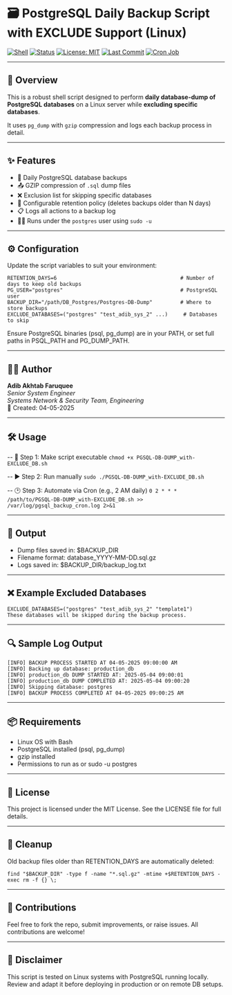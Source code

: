 # 🗃️ PostgreSQL Daily Backup Script with EXCLUDE Support (Linux)

[![Shell](https://img.shields.io/badge/Shell-Bash-brightgreen?logo=gnu-bash&logoColor=white)](https://www.gnu.org/software/bash/)
[![Status](https://img.shields.io/badge/status-stable-success.svg)](https://github.com/adibakhtab007/shell_script)
[![License: MIT](https://img.shields.io/badge/License-MIT-yellow.svg)](./LICENSE)
[![Last Commit](https://img.shields.io/github/last-commit/adibakhtab007/shell_script.svg)](https://github.com/adibakhtab007/shell_script/commits/main)
[![Cron Job](https://img.shields.io/badge/Schedule-Daily-blue)](https://crontab.guru/#0_2_*_*_*)

---

## 📌 Overview

This is a robust shell script designed to perform **daily database-dump of PostgreSQL databases** on a Linux server while **excluding specific databases**.

It uses `pg_dump` with `gzip` compression and logs each backup process in detail.

---

## ✨ Features

- 🔁 Daily PostgreSQL database backups
- 📤 GZIP compression of `.sql` dump files
- ❌ Exclusion list for skipping specific databases
- 📆 Configurable retention policy (deletes backups older than N days)
- 📋 Logs all actions to a backup log
- 👨‍💻 Runs under the `postgres` user using `sudo -u`

---

## ⚙️ Configuration

Update the script variables to suit your environment:

```
RETENTION_DAYS=6                                        # Number of days to keep old backups
PG_USER="postgres"                                      # PostgreSQL user
BACKUP_DIR="/path/DB_Postgres/Postgres-DB-Dump"         # Where to store backups
EXCLUDE_DATABASES=("postgres" "test_adib_sys_2" ...)     # Databases to skip
```
Ensure PostgreSQL binaries (psql, pg_dump) are in your PATH, or set full paths in PSQL_PATH and PG_DUMP_PATH.

---

## 🧑‍💻 Author
**Adib Akhtab Faruquee**  
_Senior System Engineer_  
_Systems Network & Security Team, Engineering_  
📅 Created: 04-05-2025

---

## 🛠️ Usage

-- 📂 Step 1: Make script executable
```chmod +x PGSQL-DB-DUMP_with-EXCLUDE_DB.sh```

-- ▶️ Step 2: Run manually
```sudo ./PGSQL-DB-DUMP_with-EXCLUDE_DB.sh```

-- 🕑 Step 3: Automate via Cron (e.g., 2 AM daily)
```0 2 * * * /path/to/PGSQL-DB-DUMP_with-EXCLUDE_DB.sh >> /var/log/pgsql_backup_cron.log 2>&1```

---

## 📁 Output
- Dump files saved in: $BACKUP_DIR
- Filename format: database_YYYY-MM-DD.sql.gz
- Logs saved in: $BACKUP_DIR/backup_log.txt

---

## ❌ Example Excluded Databases
```
EXCLUDE_DATABASES=("postgres" "test_adib_sys_2" "template1")
These databases will be skipped during the backup process.
```

---

## 🔍 Sample Log Output
```
[INFO] BACKUP PROCESS STARTED AT 04-05-2025 09:00:00 AM
[INFO] Backing up database: production_db
[INFO] production_db DUMP STARTED AT: 2025-05-04 09:00:01
[INFO] production_db DUMP COMPLETED AT: 2025-05-04 09:00:20
[INFO] Skipping database: postgres
[INFO] BACKUP PROCESS COMPLETED AT 04-05-2025 09:00:25 AM
```

---

## 📦 Requirements
- Linux OS with Bash
- PostgreSQL installed (psql, pg_dump)
- gzip installed
- Permissions to run as or sudo -u postgres

---

## 📝 License
This project is licensed under the MIT License. See the LICENSE file for full details.

---

## 🧼 Cleanup
Old backup files older than RETENTION_DAYS are automatically deleted:

```find "$BACKUP_DIR" -type f -name "*.sql.gz" -mtime +$RETENTION_DAYS -exec rm -f {} \;```

---

## 🤝 Contributions
Feel free to fork the repo, submit improvements, or raise issues. All contributions are welcome!

---

## 🚨 Disclaimer
This script is tested on Linux systems with PostgreSQL running locally. Review and adapt it before deploying in production or on remote DB setups.